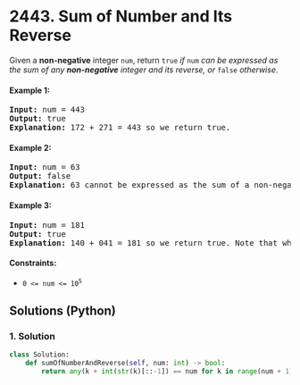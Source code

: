 # 2443. Sum of Number and Its Reverse
Given a **non-negative** integer `num`, return `true` *if* `num` *can be expressed as the sum of any **non-negative** integer and its reverse, or* `false` *otherwise*.

#### Example 1:
<pre>
<strong>Input:</strong> num = 443
<strong>Output:</strong> true
<strong>Explanation:</strong> 172 + 271 = 443 so we return true.
</pre>

#### Example 2:
<pre>
<strong>Input:</strong> num = 63
<strong>Output:</strong> false
<strong>Explanation:</strong> 63 cannot be expressed as the sum of a non-negative integer and its reverse so we return false.
</pre>

#### Example 3:
<pre>
<strong>Input:</strong> num = 181
<strong>Output:</strong> true
<strong>Explanation:</strong> 140 + 041 = 181 so we return true. Note that when a number is reversed, there may be leading zeros.
</pre>

#### Constraints:
* <code>0 <= num <= 10<sup>5</sup></code>

## Solutions (Python)

### 1. Solution
```Python
class Solution:
    def sumOfNumberAndReverse(self, num: int) -> bool:
        return any(k + int(str(k)[::-1]) == num for k in range(num + 1))
```
